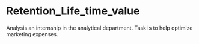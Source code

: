 # Retention_Life_time_value
Analysis an internship in the analytical department. Task is to help optimize marketing expenses.
